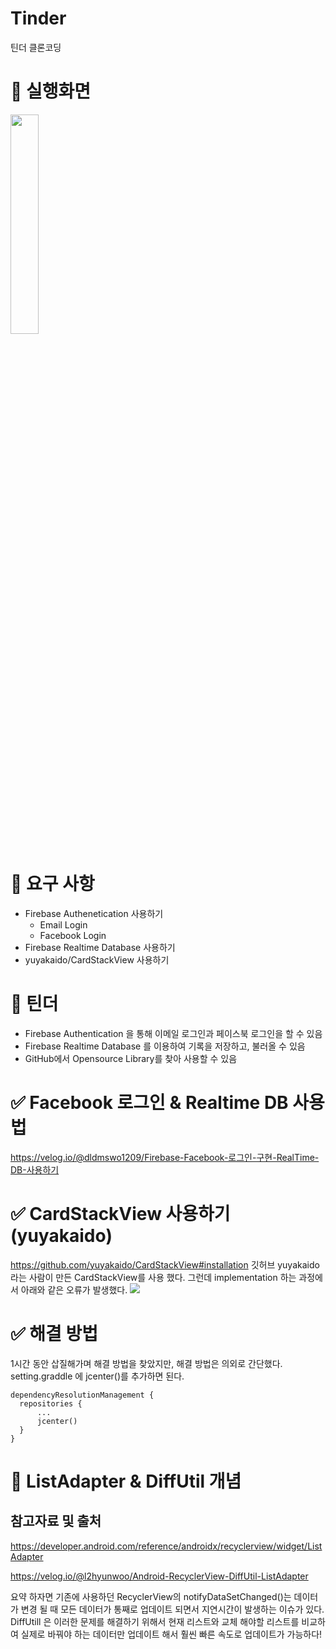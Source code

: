 # Tinder
틴더 클론코딩

# 📌 실행화면
<img src="https://user-images.githubusercontent.com/101651909/180449243-1078dd79-0690-449b-9045-e9e478abea31.gif" width="30%" height="30%">


# 📌 요구 사항
- Firebase Authenetication 사용하기
    - Email Login
    - Facebook Login
- Firebase Realtime Database 사용하기
- yuyakaido/CardStackView 사용하기

# 📌 틴더
- Firebase Authentication 을 통해 이메일 로그인과 페이스북 로그인을 할 수 있음
- Firebase Realtime Database 를 이용하여 기록을 저장하고, 불러올 수 있음
- GitHub에서 Opensource Library를 찾아 사용할 수 있음


# ✅ Facebook 로그인 & Realtime DB 사용법
https://velog.io/@dldmswo1209/Firebase-Facebook-로그인-구현-RealTime-DB-사용하기

# ✅ CardStackView 사용하기(yuyakaido)
https://github.com/yuyakaido/CardStackView#installation
깃허브 yuyakaido 라는 사람이 만든 CardStackView를 사용 했다.
그런데 implementation 하는 과정에서 아래와 같은 오류가 발생했다.
![](https://velog.velcdn.com/images/dldmswo1209/post/4f1fc72d-27ef-4ef9-ade8-a2a550169291/image.png)
# ✅ 해결 방법
1시간 동안 삽질해가며 해결 방법을 찾았지만, 해결 방법은 의외로 간단했다.
setting.graddle 에 jcenter()를 추가하면 된다.

	dependencyResolutionManagement {
      repositories {
          ...
          jcenter()
      }
    }
 
 # 📌 ListAdapter & DiffUtil 개념
## 참고자료 및 출처
   https://developer.android.com/reference/androidx/recyclerview/widget/ListAdapter

https://velog.io/@l2hyunwoo/Android-RecyclerView-DiffUtil-ListAdapter

요약 하자면 기존에 사용하던 RecyclerView의 notifyDataSetChanged()는 데이터가 변경 될 때 모든 데이터가 통째로 업데이트 되면서 지연시간이 발생하는 이슈가 있다. 
DiffUtill 은 이러한 문제를 해결하기 위해서 현재 리스트와 교체 해야할 리스트를 비교하여 실제로 바꿔야 하는 데이터만 업데이트 해서 훨씬 빠른 속도로 업데이트가 가능하다!
